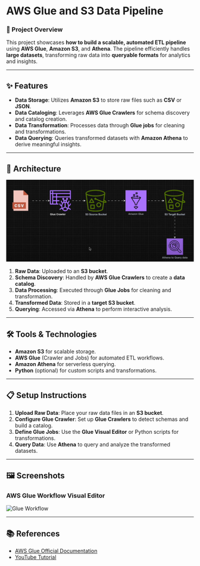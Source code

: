 # **AWS Glue and S3 Data Pipeline**

### **🌟 Project Overview**
This project showcases **how to build a scalable, automated ETL pipeline** using **AWS Glue**, **Amazon S3**, and **Athena**. The pipeline efficiently handles **large datasets**, transforming raw data into **queryable formats** for analytics and insights.

---

## **✨ Features**
- **Data Storage**: Utilizes **Amazon S3** to store raw files such as **CSV** or **JSON**.
- **Data Cataloging**: Leverages **AWS Glue Crawlers** for schema discovery and catalog creation.
- **Data Transformation**: Processes data through **Glue jobs** for cleaning and transformations.
- **Data Querying**: Queries transformed datasets with **Amazon Athena** to derive meaningful insights.

---

## **🔧 Architecture**
![ETL Architecture](https://github.com/Suriyancdurai/AWS-Glue-S3-DataPipeline/blob/main/01.AWS-Glue-S3-Athena-DataPipeline%20Diagram.png)

1. **Raw Data**: Uploaded to an **S3 bucket**.
2. **Schema Discovery**: Handled by **AWS Glue Crawlers** to create a **data catalog**.
3. **Data Processing**: Executed through **Glue Jobs** for cleaning and transformation.
4. **Transformed Data**: Stored in a **target S3 bucket**.
5. **Querying**: Accessed via **Athena** to perform interactive analysis.

---

## **🛠️ Tools & Technologies**
- **Amazon S3** for scalable storage.  
- **AWS Glue** (Crawler and Jobs) for automated ETL workflows.  
- **Amazon Athena** for serverless querying.  
- **Python** (optional) for custom scripts and transformations.

---

## **📋 Setup Instructions**
1. **Upload Raw Data**: Place your raw data files in an **S3 bucket**.  
2. **Configure Glue Crawler**: Set up **Glue Crawlers** to detect schemas and build a catalog.  
3. **Define Glue Jobs**: Use the **Glue Visual Editor** or Python scripts for transformations.  
4. **Query Data**: Use **Athena** to query and analyze the transformed datasets.  

---

## **🖼️ Screenshots**
### **AWS Glue Workflow Visual Editor**  
![Glue Workflow](path/to/glue-workflow-screenshot.png)

---

## **📚 References**
- [AWS Glue Official Documentation](https://docs.aws.amazon.com/glue/)  
- [YouTube Tutorial](https://www.youtube.com/watch?v=1IJJmWKzeXQ)
